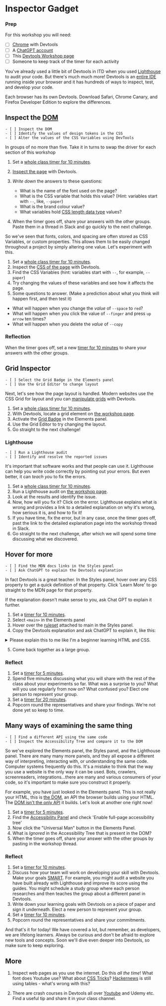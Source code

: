 <!---+++
title="Devtools Day 1"
time="120"
facilitation=true
[objectives]
1="Inspect the DOM"
2="Identify the values of the design tokens in the CSS"
3="Alter the values of the CSS Variables using DevTools "
4="Select the Grid Badge in the Elements panel"
5="Use the Grid Editor to change layout"
6="Run a Lighthouse audit"
7="Identify and resolve the reported issues"
8="Inspect the Accessibility Tree and compare it to the DOM"
+++-->

# Inspector Gadget

### Prep

For this workshop you will need:

- [ ] [Chrome](https://www.google.com/intl/en_uk/chrome/) with Devtools
- [ ] A [ChatGPT account](https://chat.openai.com/auth/login)
- [ ] This [Devtools Workshop page](http://cyf-workshops.netlify.app/devtools/)
- [ ] Someone to keep track of the timer for each activity

You've already used a little bit of Devtools in ITD when you used [Lighthouse](https://developer.chrome.com/docs/lighthouse/) to audit your code. But there's much much more! Devtools is an [entire IDE](https://developer.chrome.com/) running inside your browser and it has hundreds of ways to inspect, test, and develop your code.

<!--
{{<note type="tip" title="Explore">}} -->

Each browser has its own Devtools. Download Safari, Chrome Canary, and Firefox Developer Edition to explore the differences.

<!-- {{</note>}} -->

## Inspect the [DOM](https://en.wikipedia.org/wiki/Document_Object_Model#:~:text=DOM%20tree%20structure,-A%20Document%20Object&text=It%20consists%20of%20a%20root,can%20have%20multiple%20child%20nodes.)

```objectives
- [ ] Inspect the DOM
- [ ] Identify the values of design tokens in the CSS
- [ ] Alter the values of the CSS Variables using DevTools
```

<!--
{{<note type="exercise" title="Explore">}} -->

In groups of no more than five.
Take it in turns to swap the driver for each section of this workshop

1.  Set a [whole class timer for 10 minutes](https://www.google.com/search?q=timer+for+10+minutes).
1.  [Inspect the page](http://cyf-workshops.netlify.app/devtools/) with Devtools.
1.  _Write down_ the answers to these questions:

    - What is the name of the font used on the page?
    - What is the CSS variable that holds this value? (Hint: variables start with `--`, like, `--paper`)
    - What is the brand colour value?
    - What variables hold [CSS length data type](https://developer.mozilla.org/en-US/docs/Web/CSS/length) values?

1.  When the timer goes off, share your answers with the other groups. Paste them in a thread in Slack and go quickly to the next challenge.
<!-- {{</note>}} -->

So we've seen that fonts, colors, and spacing are often stored as CSS Variables, or custom properties. This allows them to be easily changed throughout a project by simply altering one value. Let's experiment with this.

<!--
{{<note type="exercise" title="Experiment">}} -->

1. Set a [whole class timer for 10 minutes](https://www.google.com/search?q=timer+for+10+minutes).
2. Inspect the [CSS of the page](http://cyf-workshops.netlify.app/devtools/) with Devtools.
3. Find the CSS Variables (hint: variables start with `--`, for example, `--paper`)
4. Try changing the values of these variables and see how it affects the page.
5. Some questions to answer. (Make a prediction about what you think will happen first, and then test it)

- What will happen when you change the _value_ of `--space` to `red`?
- What will happen when you click the value of `--finger` and press `up arrow` ten times?
- What will happen when you delete the _value_ of `--copy`

### Reflection
When the timer goes off, set a new [timer for 10 minutes](https://www.google.com/search?q=timer+for+10+minutes) to share your answers with the other groups.

<!-- {{</note>}} -->

## Grid Inspector

```objectives
- [ ] Select the Grid Badge in the Elements panel
- [ ] Use the Grid Editor to change layout
```

Next, let's see how the page layout is handled. Modern websites use the CSS Grid for layout and you can [manipulate grids](https://developer.chrome.com/blog/devtools-tips-7/) with Devtools.

<!--
{{<note type="exercise" title="Grid Editor">}} -->

1. Set a [whole class timer for 10 minutes](https://www.google.com/search?q=timer+for+10+minutes).
2. With Devtools, locate a grid element on [the workshop page](http://cyf-workshops.netlify.app/devtools/).
3. Activate the [Grid Badge](https://developer.chrome.com/docs/devtools/css/grid/) in the Elements panel.
4. Use the Grid Editor to try changing the layout.
5. Go straight to the next challenge!

<!-- {{</note>}} -->

### Lighthouse

```objectives
- [ ] Run a Lighthouse audit
- [ ] Identify and resolve the reported issues
```

It's important that software works and that people can use it. Lighthouse can help you write code correctly by pointing out your errors. But even better, it can _teach you_ to fix the errors.

<!--
{{<note type="exercise" title="Audit">}} -->

1. Set a [whole class timer for 10 minutes](https://www.google.com/search?q=timer+for+10+minutes).
1. Run a Lighthouse audit on [the workshop page](http://cyf-workshops.netlify.app/devtools/).
1. Look at the results and identify the issue.
1. Now, how will you fix it? Click on the error. Lighthouse explains what is wrong and provides a link to a detailed explanation on why it's wrong, how serious it is, and how to fix it!
1. If you have time, fix the error, but in any case, once the timer goes off, past the link to the detailed explanation page into the workshop thread in Slack.
1. Go straight to the next challenge, after which we will spend some time discussing what we discovered.

<!-- {{</note>}} -->

## Hover for more

```objectives
- [ ] Find the MDN docs links in the Styles panel
- [ ] Ask ChatGPT to explain the Devtools explanation
```

In fact Devtools is a great teacher. In the Styles panel, hover over any CSS property to get a quick definition of that property. Click 'Learn More' to go straight to the MDN page for that property.

If the explanation doesn't make sense to you, ask Chat GPT to explain it further.

<!--
{{<note type="exercise" title="Explore and Explain">}} -->

1. Set a [timer for 10 minutes](https://www.google.com/search?q=timer+for+10+minutes).
1. Select `<main>` in the Elements panel
1. Hover over the [ruleset](https://www.codecademy.com/learn/intro-to-css/modules/learn-css-selectors-visual-rules/cheatsheet) attached to main in the Styles panel.
1. Copy the Devtools explanation and ask ChatGPT to explain it, like this:
<details><summary>Please explain this to me like I'm a beginner learning HTML and CSS.</summary>

> Determine a grid item's size and location within the grid by contributing a line, a span, or nothing (automatic) to its grid placement. Shorthand for 'grid-row-start', 'grid-column-start', 'grid-row-end', and 'grid-column-end'.

</details>

5. Come back together as a large group.
<!-- {{</note>}} -->

### Reflect

<!--
{{<note type="exercise" title="Reflect">}} -->

1. Set a [timer for 5 minutes](https://www.google.com/search?q=timer+for+5+minutes).
1. Spend five minutes discussing what you will share with the rest of the class about your experiments so far. What was a surprise to you? What will you use regularly from now on? What confused you? Elect one person to represent your group.
1. Set a [timer for 20 minutes](https://www.google.com/search?q=timer+for+20+minutes).
1. Popcorn round the representatives and share your findings. We're not done yet so keep to time.
<!-- {{</note>}} -->

## Many ways of examining the same thing

```objectives
- [ ] Find a different API using the same code
- [ ] Inspect the Accessibility Tree and compare it to the DOM
```

So we've explored the Elements panel, the Styles panel, and the Lighthouse panel. There are many many more panels, and they all expose a different way of interpreting, interacting with, or understanding the same code. Computer systems frequently do this. It's a mistake to think that the way you use a website is the only way it can be used. Bots, crawlers, screenreaders, integrations...there are many and various consumers of your code, so it's important to make sure you construct it properly.

For example, you have just looked in the Elements panel. This is not really your HTML, this is [the DOM](https://developer.mozilla.org/en-US/docs/Web/API/Document_Object_Model/Introduction), an API the browser builds using your HTML. The [DOM isn't the only API](https://developer.mozilla.org/en-US/docs/Web/API) it builds. Let's look at another one right now!

<!--
{{<note type="exercise" title="A New Lens">}} -->

1. Set a [timer for 5 minutes](https://www.google.com/search?q=timer+for+5+minutes).
1. Find the [Accessibility Panel](https://developer.chrome.com/blog/full-accessibility-tree/) and check 'Enable full-page accessibility tree'
1. Now click the "Universal Man" button in the Elements Panel.
1. What is _Ignored_ in the Accessibility Tree that is present in the DOM?
1. When the timer goes off, share your answer with the other groups by pasting in the workshop thread.
<!-- {{</note>}} -->

### Reflect

<!--
{{<note type="exercise" title="Develop Your Skills">}} -->

1. Set a [timer for 10 minutes](https://www.google.com/search?q=timer+for+10+minutes).
1. Discuss how your team will work on developing your skill with Devtools. Make your goals [SMART](https://www.atlassian.com/blog/productivity/how-to-write-smart-goals). For example, you might audit a website you have built already with Lighthouse and improve its score using the guides. You might schedule a study group where each person researches and then teaches the group about a different panel in Devtools.
1. Write down your learning goals with Devtools on a piece of paper and sign it underneath. Elect a new person to represent your group.
1. Set a [timer for 10 minutes](https://www.google.com/search?q=timer+for+20+minutes).
1. Popcorn round the representatives and share your commitments.
<!-- {{</note>}} -->

And that's it for today! We have covered a lot, but remember, as developers, we are lifelong learners. Always be curious and don't be afraid to explore new tools and concepts. Soon we'll dive even deeper into Devtools, so make sure to keep exploring.

## More

1. Inspect web pages as you use the internet. Do this _all the time_! What font does Youtube use? What about [CSS Tricks](https://css-tricks.com/tag/devtools/)? [Hackernews](https://news.ycombinator.com/) is still using tables - what's wrong with this?

2. There are crash courses in Devtools all over [Youtube](https://www.youtube.com/watch?v=gTVpBbFWry8) and Udemy etc. Find a useful tip and share it in your class channel.
